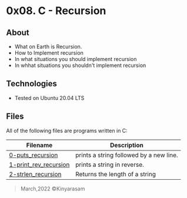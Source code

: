# 0x08. C - Recursion

## About
- What on Earth is Recursion.
- How to Implement recursion
- In what situations you should implement recursion
- In whhat situations you shouldn't implement recursion

## Technologies
* Tested on Ubuntu 20.04 LTS

## Files
All of the following files are programs written in C:

| Filename | Description |
| -------- | ----------- |
|[0-puts\_recursion](./0-puts_recursion.c)|prints a string followed by a new line.|
|[1-print\_rev\_recursion](./1-print_rev_recursion)|prints a string in reverse.|
|[2-strlen\_recursion](./2-strlen_recursion.c)|Returns the length of a string|

> March,2022 &copy;Kinyarasam
